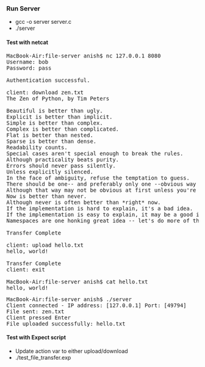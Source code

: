 ### Run Server

- gcc -o server server.c
- ./server

#### Test with netcat

<pre>
MacBook-Air:file-server anish$ nc 127.0.0.1 8080
Username: bob
Password: pass

Authentication successful.

client: download zen.txt
The Zen of Python, by Tim Peters

Beautiful is better than ugly.
Explicit is better than implicit.
Simple is better than complex.
Complex is better than complicated.
Flat is better than nested.
Sparse is better than dense.
Readability counts.
Special cases aren't special enough to break the rules.
Although practicality beats purity.
Errors should never pass silently.
Unless explicitly silenced.
In the face of ambiguity, refuse the temptation to guess.
There should be one-- and preferably only one --obvious way to do it.
Although that way may not be obvious at first unless you're Dutch.
Now is better than never.
Although never is often better than *right* now.
If the implementation is hard to explain, it's a bad idea.
If the implementation is easy to explain, it may be a good idea.
Namespaces are one honking great idea -- let's do more of those!

Transfer Complete

client: upload hello.txt
hello, world!

Transfer Complete
client: exit

MacBook-Air:file-server anish$ cat hello.txt 
hello, world!
</pre>

<pre>
MacBook-Air:file-server anish$ ./server 
Client connected - IP address: [127.0.0.1] Port: [49794]
File sent: zen.txt
Client pressed Enter
File uploaded successfully: hello.txt
</pre>

#### Test with Expect script

- Update action var to either upload/download
- ./test_file_transfer.exp